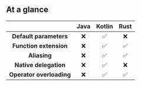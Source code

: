 ## At a glance

||Java|Kotlin|Rust|
|:-------:|:-------:|:------:|:--------:|
|**Default parameters**|❌|✅|❌|
|**Function extension**|❌|✅|✅|
|**Aliasing**|❌|✅|✅|
|**Native delegation**|❌|✅|❌|
|**Operator overloading**|❌|✅|✅|